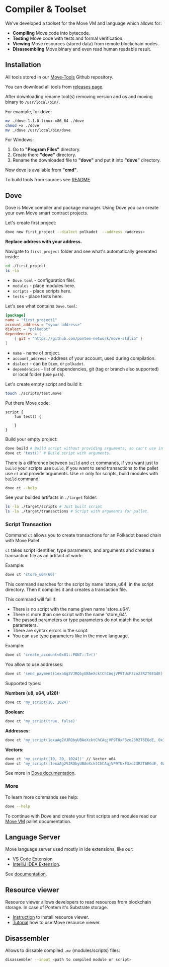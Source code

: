 # Compiler & Toolset

We've developed a toolset for the Move VM and language which allows for:

* **Compiling** Move code into bytecode.
* **Testing** Move code with tests and formal verification.
* **Viewing** Move resources (stored data) from remote blockchain nodes.
* **Disassembling** Move binary and even read human readable result.

## Installation

All tools stored in our [Move-Tools](https://github.com/pontem-network/move-tools) Github repository.

You can download all tools from [releases page](https://github.com/pontem-network/move-tools/releases).

After downloading rename tool(s) removing version and os and moving binary to `/usr/local/bin/`.

For example, for dove:

```sh
mv ./dove-1.1.0-linux-x86_64 ./dove
chmod +x ./dove
mv ./dove /usr/local/bin/dove
```

For Windows:

1. Go to **"Program Files"** directory.
2. Create there **"dove"** directory.
3. Rename the downloaded file to **"dove"** and put it into **"dove"** directory.

Now dove is available from **"cmd"**.

To build tools from sources see [README](https://github.com/pontem-network/move-tools#move-tools).

## Dove

Dove is Move compiler and package manager. Using Dove you can create your own Move smart contract projects.

Let's create first project:

```sh
dove new first_project --dialect polkadot  --address <address>
```

**Replace address with your address.**

Navigate to `first_project` folder and see what's automatically generated inside:

```sh
cd ./first_project
ls -la
```

* `Dove.toml` - configuration file/.
* `modules` - place modules here.
* `scripts` - place scripts here.
* `tests` - place tests here.

Let's see what contains `Dove.toml`:

```toml
[package]
name = "first_project1"
account_address = "<your address>"
dialect = "polkadot"
dependencies = [
    { git = "https://github.com/pontem-network/move-stdlib" }
]
```

* `name` - name of project.
* `account_address` - address of your account, used during compilation.
* `dialect` - can be `Diem`, or `polkadot`.
* `dependencies` - list of dependencies, git (tag or branch also supported) or local folder (use `path`).

Let's create empty script and build it:

```sh
touch ./scripts/test.move
```

Put there Move code:

```rustc
script {
    fun test() {

    }
}
```

Build your empty project:

```sh
dove build # Build script without providing arguments, so can't use in pallet.
dove ct 'test()' # Build script with arguments.
```

There is a difference between `build` and `ct` commands, if you want just to `build` your scripts use `build`, if you want to send transactions to the pallet use `ct` and provide arguments. Use `ct` only for scripts, build modules with `build` command.

```sh
dove ct --help
```

See your builded artifacts in `./target` folder:

```sh
ls -la ./target/scripts # Just built script
ls -la ./target/transactions # Script with arguments for pallet.
```

### Script Transaction

Command `ct` allows you to create transactions for an Polkadot based chain with Move Pallet.

`ct` takes script identifier, type parameters, and arguments and creates a transaction file as an artifact of work:

Example:

```sh
dove ct 'store_u64(60)'
```

This command searches for the script by name 'store_u64' in the script directory. Then it compiles it and creates a transaction file.

This command will fail if:

* There is no script with the name given name 'store_u64'.
* There is more than one script with the name 'store_64'.
* The passed parameters or type parameters do not match the script parameters.
* There are syntax errors in the script.
* You can use type parameters like in the move language.

Example:

```sh
dove ct 'create_account<0x01::PONT::T>()'
```

You allow to use addresses:

```sh
dove ct 'send_payment(1exaAg2VJRQbyUBAeXcktChCAqjVP9TUxF3zo23R2T6EGdE)'
```

Supported types:

**Numbers (u8, u64, u128):**

```sh
dove ct 'my_script(10, 1024)'
```

**Boolean:**

```sh
dove ct 'my_script(true, false)'
```

**Addresses:**

```sh
dove ct 'my_script(1exaAg2VJRQbyUBAeXcktChCAqjVP9TUxF3zo23R2T6EGdE, 0x1CF326C5AAA5AF9F0E2791E66310FE8F044FAADAF12567EAA0976959D1F7731F)'
```

**Vectors:**

```sh
dove ct 'my_script([10, 20, 1024])' // Vector u64
dove ct 'my_script([1exaAg2VJRQbyUBAeXcktChCAqjVP9TUxF3zo23R2T6EGdE, 0x1CF326C5AAA5AF9F0E2791E66310FE8F044FAADAF12567EAA0976959D1F7731F, 0x01])' // Vector addresses.
```

See more in [Dove documentation](https://github.com/pontem-network/move-tools#arguments).

### More

To learn more commands see help:

```sh
dove --help
```

To continue with Dove and create your first scripts and modules read our [Move VM](../move_vm/scripts.md) pallet documentation.


## Language Server

Move language server used mostly in Ide extensions, like our:
  
* [VS Code Extension](https://marketplace.visualstudio.com/items?itemName=PontemNetwork.move-language) 
* [IntelliJ IDEA Extension](https://plugins.jetbrains.com/plugin/14721-move-language).

See [documentation](https://github.com/pontem-network/move-tools#language-server).

## Resource viewer

Resource viewer allows developers to read resources from blockchain storage. In case of Pontem it's Substrate storage.

* [Instruction](https://github.com/pontem-network/move-tools/blob/master/resource-viewer/README.md) to install resource viewer.
* [Tutorial](../tutorials/watch_resources.md) how to use Move resource viewer.

## Disassembler

Allows to dissable compiled `.mv` (modules/scripts) files:

```sh
disassembler --input <path to compiled module or script>
```
